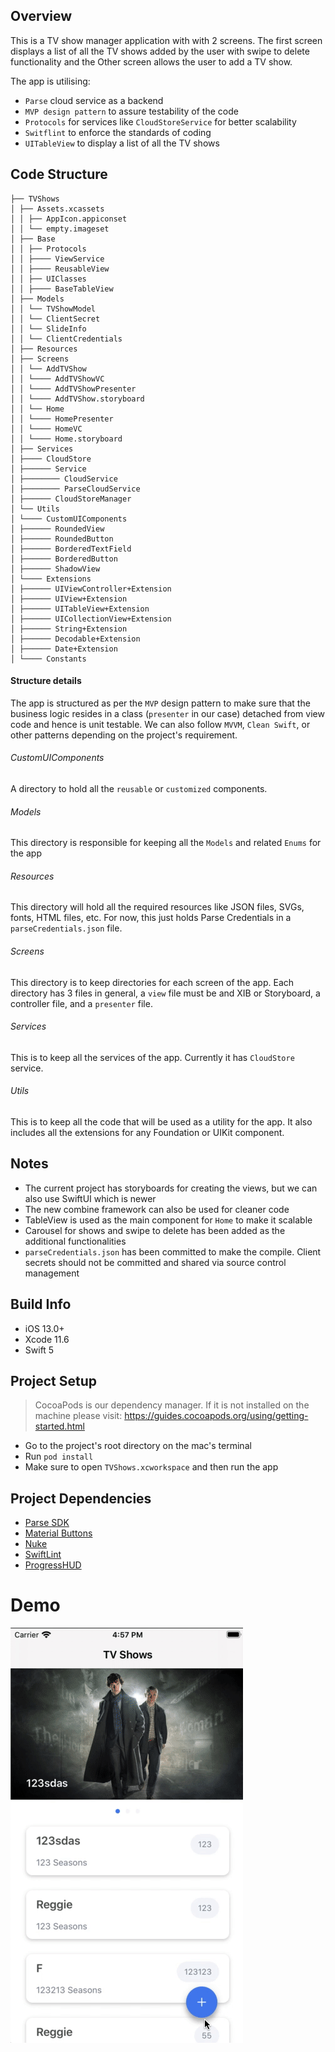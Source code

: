 ## Overview
This is a TV show manager application with with 2 screens. The first screen displays a list of all the TV shows added by the user with swipe to delete functionality and the Other screen allows the user to add a TV show. 

The app is utilising:
- `Parse` cloud service as a backend
- `MVP design pattern` to assure testability of the code
- `Protocols` for services like `CloudStoreService` for better scalability
- `Switflint` to enforce the standards of coding
- `UITableView` to display a list of all the TV shows

## Code Structure
```
├── TVShows
│ ├── Assets.xcassets
│ │ ├── AppIcon.appiconset
│ │ └── empty.imageset
│ ├── Base
│ │ ├── Protocols
│ │ ├──── ViewService
│ │ ├──── ReusableView
│ │ ├── UIClasses
│ │ ├──── BaseTableView
│ ├── Models
│ │ └── TVShowModel
│ │ └── ClientSecret
│ │ └── SlideInfo
│ │ └── ClientCredentials
│ ├── Resources
│ ├── Screens
│ │ └── AddTVShow
│ │ └──── AddTVShowVC
│ │ └──── AddTVShowPresenter
│ │ └──── AddTVShow.storyboard
│ │ └── Home
│ │ └──── HomePresenter
│ │ └──── HomeVC
│ │ └──── Home.storyboard
│ ├── Services
│ ├──── CloudStore
│ ├────── Service
│ ├──────── CloudService
│ ├──────── ParseCloudService
│ ├────── CloudStoreManager
│ └── Utils
│ └──── CustomUIComponents
│ ├────── RoundedView
│ ├────── RoundedButton
│ ├────── BorderedTextField
│ ├────── BorderedButton
│ ├────── ShadowView
│ └──── Extensions
│ ├────── UIViewController+Extension
│ ├────── UIView+Extension
│ ├────── UITableView+Extension
│ ├────── UICollectionView+Extension
│ ├────── String+Extension
│ ├────── Decodable+Extension
│ ├────── Date+Extension
│ └──── Constants
```

#### Structure details
The app is structured as per the `MVP` design pattern to make sure that the business logic resides in a class (`presenter` in our case) detached from view code and hence is unit testable.
We can also follow `MVVM`, `Clean Swift`, or other patterns depending on the project's requirement.

###### CustomUIComponents
A directory to hold all the `reusable` or `customized` components.

###### Models
This directory is responsible for keeping all the `Models` and related `Enums` for the app

###### Resources
This directory will hold all the required resources like JSON files, SVGs, fonts, HTML files, etc. For now, this just holds Parse  Credentials in a `parseCredentials.json` file.

###### Screens
This directory is to keep directories for each screen of the app. Each directory has 3 files in general, a `view` file must be and XIB or Storyboard, a controller file, and a `presenter` file.

###### Services
This is to keep all the services of the app. Currently it has `CloudStore` service.

###### Utils
This is to keep all the code that will be used as a utility for the app. It also includes all the extensions for any Foundation or UIKit component.

## Notes
- The current project has storyboards for creating the views, but we can also use SwiftUI which is newer
- The new combine framework can also be used for cleaner code
- TableView is used as the main component for `Home` to make it scalable
- Carousel for shows and swipe to delete has been added as the additional functionalities
- `parseCredentials.json` has been committed to make the compile. Client secrets should not be committed and shared via source control management 

## Build Info
- iOS 13.0+
- Xcode 11.6
- Swift 5

## Project Setup
> CocoaPods is our dependency manager. If it is not installed on the machine please visit: https://guides.cocoapods.org/using/getting-started.html
- Go to the project's root directory on the mac's terminal
- Run `pod install`
- Make sure to open `TVShows.xcworkspace` and then run the app

## Project Dependencies
- [Parse SDK](https://github.com/parse-community/Parse-SDK-iOS-OSX)
- [Material Buttons](https://material.io/develop/ios/components/buttons)
- [Nuke](https://github.com/kean/Nuke)
- [SwiftLint](https://github.com/realm/SwiftLint)
- [ProgressHUD](https://github.com/relatedcode/ProgressHUD)

# Demo
![Demo](https://github.com/chirag-fullstack/TVShows/blob/master/demo.gif)
